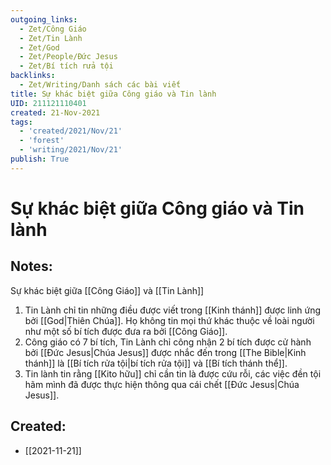 ```yaml
---
outgoing_links:
  - Zet/Công Giáo
  - Zet/Tin Lành
  - Zet/God
  - Zet/People/Đức Jesus
  - Zet/Bí tích rửa tội
backlinks:
  - Zet/Writing/Danh sách các bài viết
title: Sự khác biệt giữa Công giáo và Tin lành
UID: 211121110401
created: 21-Nov-2021
tags:
  - 'created/2021/Nov/21'
  - 'forest'
  - 'writing/2021/Nov/21'
publish: True
---
```

# Sự khác biệt giữa Công giáo và Tin lành

## Notes:
Sự khác biệt giữa [[Công Giáo]] và [[Tin Lành]]

1. Tin Lành chỉ tin những điều được viết trong [[Kinh thánh]] được linh ứng bởi [[God|Thiên Chúa]]. Họ không tin mọi thứ khác thuộc về loài người như một số bí tích được đưa ra bởi [[Công Giáo]].
1. Công giáo có 7 bí tích, Tin Lành chỉ công nhận 2 bí tích được cử hành bởi [[Đức Jesus|Chúa Jesus]] được nhắc đến trong [[The Bible|Kinh thánh]] là [[Bí tích rửa tội|bí tích rửa tội]] và [[Bí tích thánh thể]].
2. Tin lành tin rằng [[Kito hữu]] chỉ cần tin là được cứu rỗi, các việc đền tội hãm mình đã được thực hiện thông qua cái chết [[Đức Jesus|Chúa Jesus]].


## Created:
- [[2021-11-21]]
